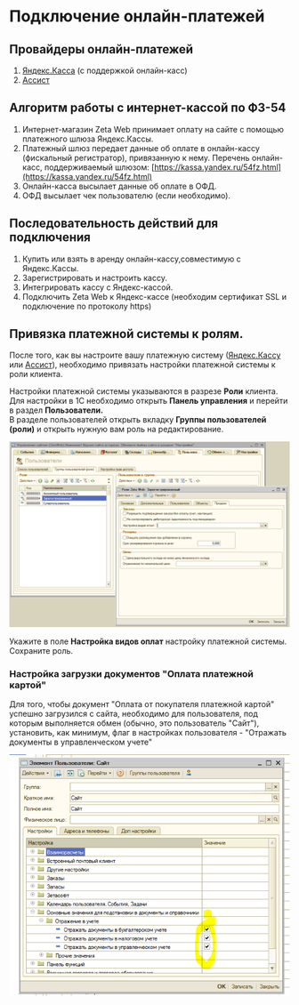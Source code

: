 # Подключение онлайн-платежей

## Провайдеры онлайн-платежей

1. [Яндекс.Касса](yandeks.kassa-yandex.kassa.md) \(с поддержкой онлайн-касс\)
2. [Ассист](assist-assist.md)

## Алгоритм работы с интернет-кассой по ФЗ-54

1. Интернет-магазин Zeta Web принимает оплату на сайте с помощью платежного шлюза Яндекс.Кассы.
2. Платежный шлюз передает данные об оплате в онлайн-кассу \(фискальный регистратор\), привязанную к нему. Перечень онлайн-касс, поддерживаемый шлюзом: [https://kassa.yandex.ru/54fz.html](https://kassa.yandex.ru/54fz.html)
3. Онлайн-касса высылает данные об оплате в ОФД.
4. ОФД высылает чек пользователю \(если необходимо\).

## Последовательность действий для подключения

1. Купить или взять в аренду онлайн-кассу,совместимую с Яндекс.Кассы.
2. Зарегистрировать и настроить кассу.
3. Интегрировать кассу с Яндекс-кассой.
4. Подключить Zeta Web к Яндекс-кассе \(необходим сертификат SSL и подключение по протоколу https\)

## Привязка платежной системы к ролям.

После того, как вы настроите вашу платежную систему \([Яндекс.Кассу](yandeks.kassa-yandex.kassa.md) или [Ассист](assist-assist.md)\), необходимо привязать настройки платежной системы к роли клиента.

Настройки платежной системы указываются в разрезе **Роли** клиента.  
Для настройки в 1С необходимо открыть **Панель управления** и перейти в раздел **Пользователи.**  
В разделе пользователей открыть вкладку **Группы пользователей \(роли\)** и открыть нужную вам роль на редактирование.

![&#x41D;&#x430;&#x441;&#x442;&#x440;&#x43E;&#x439;&#x43A;&#x430; &#x434;&#x43E;&#x441;&#x442;&#x443;&#x43F;&#x43D;&#x43E;&#x433;&#x43E; &#x432;&#x438;&#x434;&#x430; &#x43E;&#x43F;&#x43B;&#x430;&#x442;&#x44B; &#x434;&#x43B;&#x44F; &#x43A;&#x43B;&#x438;&#x435;&#x43D;&#x442;&#x430;](../../.gitbook/assets/image%20%2842%29.png)

Укажите в поле **Настройка видов оплат** настройку платежной системы.  
Сохраните роль.

### Настройка загрузки документов "Оплата платежной картой"

Для того, чтобы документ "Оплата от покупателя платежной картой" успешно загрузился с сайта, необходимо для пользователя, под которым выполняется обмен \(обычно, это пользователь "Сайт"\), установить, как минимум, флаг в настройках пользователя - "Отражать документы в управленческом учете"

![](../../.gitbook/assets/image%20%28172%29.png)

